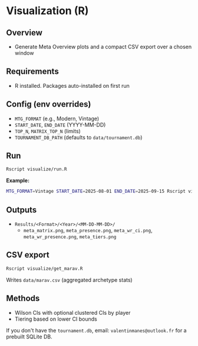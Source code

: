 # Visualization (R)

## Overview
- Generate Meta Overview plots and a compact CSV export over a chosen window

## Requirements
- R installed. Packages auto-installed on first run

## Config (env overrides)
- `MTG_FORMAT` (e.g., Modern, Vintage)
- `START_DATE`, `END_DATE` (YYYY-MM-DD)
- `TOP_N`, `MATRIX_TOP_N` (limits)
- `TOURNAMENT_DB_PATH` (defaults to `data/tournament.db`)

## Run
```bash
Rscript visualize/run.R
```

**Example:**
```bash
MTG_FORMAT=Vintage START_DATE=2025-08-01 END_DATE=2025-09-15 Rscript visualize/run.R
```

## Outputs
- `Results/<Format>/<Year>/<MM-DD-MM-DD>/`
  - `meta_matrix.png`, `meta_presence.png`, `meta_wr_ci.png`, `meta_wr_presence.png`, `meta_tiers.png`

## CSV export
```bash
Rscript visualize/get_marav.R
```
Writes `data/marav.csv` (aggregated archetype stats)

## Methods
- Wilson CIs with optional clustered CIs by player
- Tiering based on lower CI bounds

If you don't have the `tournament.db`, email: `valentinmanes@outlook.fr` for a prebuilt SQLite DB.
